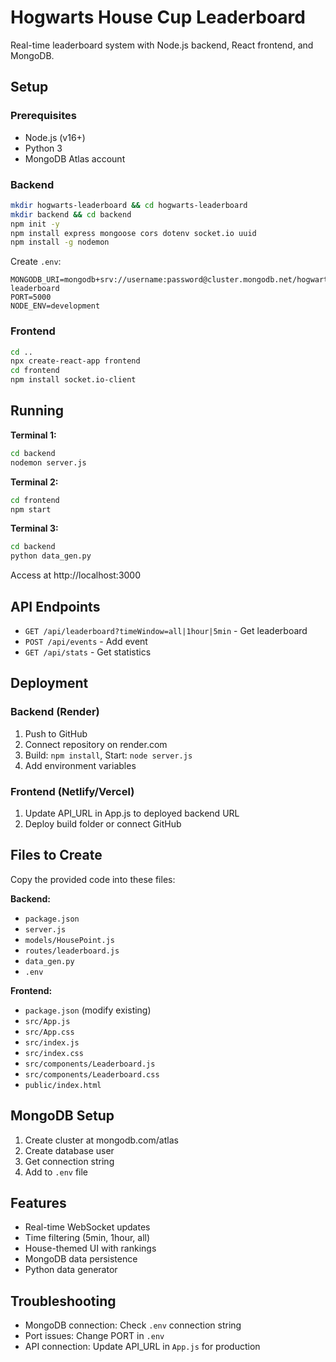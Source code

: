 # Hogwarts House Cup Leaderboard

Real-time leaderboard system with Node.js backend, React frontend, and MongoDB.

## Setup

### Prerequisites
- Node.js (v16+)
- Python 3
- MongoDB Atlas account

### Backend
```bash
mkdir hogwarts-leaderboard && cd hogwarts-leaderboard
mkdir backend && cd backend
npm init -y
npm install express mongoose cors dotenv socket.io uuid
npm install -g nodemon
```

Create `.env`:
```
MONGODB_URI=mongodb+srv://username:password@cluster.mongodb.net/hogwarts-leaderboard
PORT=5000
NODE_ENV=development
```

### Frontend
```bash
cd ..
npx create-react-app frontend
cd frontend
npm install socket.io-client
```

## Running

**Terminal 1:**
```bash
cd backend
nodemon server.js
```

**Terminal 2:**
```bash
cd frontend
npm start
```

**Terminal 3:**
```bash
cd backend
python data_gen.py
```

Access at http://localhost:3000

## API Endpoints

- `GET /api/leaderboard?timeWindow=all|1hour|5min` - Get leaderboard
- `POST /api/events` - Add event
- `GET /api/stats` - Get statistics

## Deployment

### Backend (Render)
1. Push to GitHub
2. Connect repository on render.com
3. Build: `npm install`, Start: `node server.js`
4. Add environment variables

### Frontend (Netlify/Vercel)
1. Update API_URL in App.js to deployed backend URL
2. Deploy build folder or connect GitHub

## Files to Create

Copy the provided code into these files:

**Backend:**
- `package.json`
- `server.js` 
- `models/HousePoint.js`
- `routes/leaderboard.js`
- `data_gen.py`
- `.env`

**Frontend:**
- `package.json` (modify existing)
- `src/App.js`
- `src/App.css`
- `src/index.js`
- `src/index.css`
- `src/components/Leaderboard.js`
- `src/components/Leaderboard.css`
- `public/index.html`

## MongoDB Setup
1. Create cluster at mongodb.com/atlas
2. Create database user
3. Get connection string
4. Add to `.env` file

## Features
- Real-time WebSocket updates
- Time filtering (5min, 1hour, all)
- House-themed UI with rankings
- MongoDB data persistence
- Python data generator

## Troubleshooting
- MongoDB connection: Check `.env` connection string
- Port issues: Change PORT in `.env`
- API connection: Update API_URL in `App.js` for production